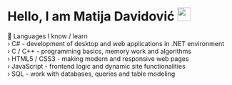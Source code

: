 # Hello, I am Matija Davidović <img src="https://imgur.com/ZN8kuRi.png" width="30px" height="auto"/>
🧠 Languages I know / learn <br>
› C# - development of desktop and web applications in .NET environment <br>
› C / C++ - programming basics, memory work and algorithms <br>
› HTML5 / CSS3 - making modern and responsive web pages <br>
› JavaScript - frontend logic and dynamic site functionalities <br>
› SQL - work with databases, queries and table modeling <br>

